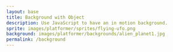 ```yaml
---
layout: base
title: Background with Object
description: Use JavaScript to have an in motion background.
sprite: images/platformer/sprites/flying-ufo.png
background: images/platformer/backgrounds/alien_planet1.jpg
permalink: /background
---
```


<!-- Canvas where the game world will be rendered -->
<canvas id="world"></canvas>

<script>
  // Reference the canvas element
  const canvas = document.getElementById("world");
  const ctx = canvas.getContext('2d');

  // Create image objects for the background and sprite
  const backgroundImg = new Image();
  const spriteImg = new Image();

  // Load paths defined in the page’s front matter
  backgroundImg.src = '{{page.background}}';
  spriteImg.src = '{{page.sprite}}';

  // Track when both images are loaded
  let imagesLoaded = 0;

  // Once background is loaded, increment counter and try to start
  backgroundImg.onload = function() {
    imagesLoaded++;
    startGameWorld();
  };

  // Once sprite is loaded, increment counter and try to start
  spriteImg.onload = function() {
    imagesLoaded++;
    startGameWorld();
  };

  // Initialize the game world once both images are ready
  function startGameWorld() {
    if (imagesLoaded < 2) return; // Don’t start until both are loaded

    // Base class for all objects in the game
    class GameObject {
      constructor(image, width, height, x = 0, y = 0, speedRatio = 0) {
        this.image = image;     // The visual asset
        this.width = width;     // Drawn width
        this.height = height;   // Drawn height
        this.x = x;             // X position
        this.y = y;             // Y position
        this.speedRatio = speedRatio; // Speed factor relative to world speed
        this.speed = GameWorld.gameSpeed * this.speedRatio; // Actual speed
      }
      update() {} // Default update does nothing
      draw(ctx) {
        ctx.drawImage(this.image, this.x, this.y, this.width, this.height);
      }
    }

    // Background that scrolls horizontally
    class Background extends GameObject {
      constructor(image, gameWorld) {
        // Stretch the background to cover the entire canvas
        super(image, gameWorld.width, gameWorld.height, 0, 0, 0.1);
      }
      update() {
        // Move background to the left and wrap around for seamless loop
        this.x = (this.x - this.speed) % this.width;
      }
      draw(ctx) {
        // Draw two copies: one starting at x, another right after it
        ctx.drawImage(this.image, this.x, this.y, this.width, this.height);
        ctx.drawImage(this.image, this.x + this.width, this.y, this.width, this.height);
      }
    }

    // Player sprite that floats up and down
    class Player extends GameObject {
      constructor(image, gameWorld) {
        // Scale sprite to half its original size
        const width = image.naturalWidth / 2;
        const height = image.naturalHeight / 2;
        // Place it in the center of the canvas
        const x = (gameWorld.width - width) / 2;
        const y = (gameWorld.height - height) / 2;
        super(image, width, height, x, y);
        this.baseY = y; // Store starting vertical position
        this.frame = 0; // Animation frame counter
      }
      update() {
        // Apply sine wave to make the sprite float up and down
        this.y = this.baseY + Math.sin(this.frame * 0.05) * 20;
        this.frame++;
      }
    }

    // The main game controller
    class GameWorld {
      static gameSpeed = 5; // Base speed for objects

      constructor(backgroundImg, spriteImg) {
        // Setup canvas dimensions to fit window
        this.canvas = document.getElementById("world");
        this.ctx = this.canvas.getContext('2d');
        this.width = window.innerWidth;
        this.height = window.innerHeight;
        this.canvas.width = this.width;
        this.canvas.height = this.height;

        // Style canvas to cover the window
        this.canvas.style.width = `${this.width}px`;
        this.canvas.style.height = `${this.height}px`;
        this.canvas.style.position = 'absolute';
        this.canvas.style.left = `0px`;
        this.canvas.style.top = `${(window.innerHeight - this.height) / 2}px`;

        // Initialize objects in the game: background + player
        this.gameObjects = [
         new Background(backgroundImg, this),
         new Player(spriteImg, this)
        ];
      }

      // Main loop: update and draw all objects
      gameLoop() {
        this.ctx.clearRect(0, 0, this.width, this.height); // Clear screen
        for (const obj of this.gameObjects) {
          obj.update();       // Update state (movement/animation)
          obj.draw(this.ctx); // Redraw
        }
        // Call the next frame
        requestAnimationFrame(this.gameLoop.bind(this));
      }

      // Start the loop
      start() {
        this.gameLoop();
      }
    }

    // Create and start the world
    const world = new GameWorld(backgroundImg, spriteImg);
    world.start();
  }
</script>